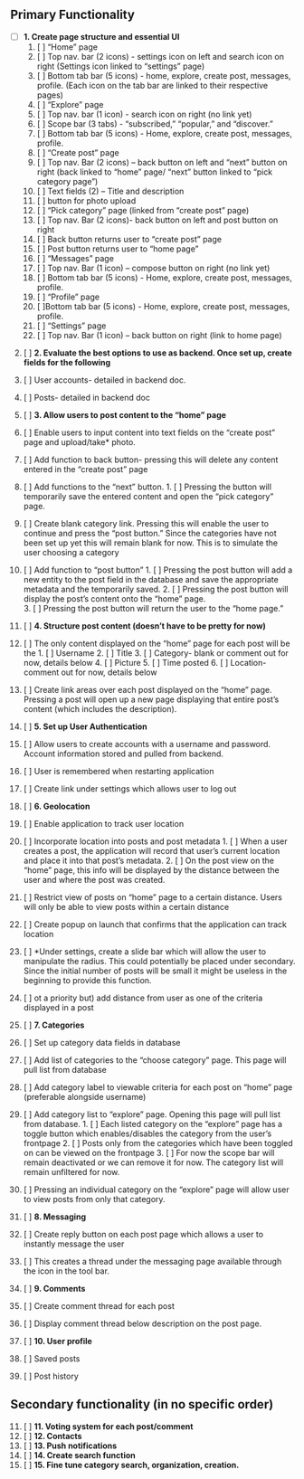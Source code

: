Primary Functionality  
----------------------


- [ ] **1. Create page structure and essential UI**
  1. [ ] “Home” page
    1. [ ] Top nav. bar (2 icons) - settings icon on left and search icon on right (Settings icon linked to “settings”        page)
    2. [ ] Bottom tab bar (5 icons) - home, explore, create post, messages, profile. (Each icon on the tab bar are            linked to their respective pages)
  2. [ ] “Explore” page
    1. [ ] Top nav. bar (1 icon) - search icon on right (no link yet)
    2. [ ] Scope bar (3 tabs) - “subscribed,” “popular,” and “discover.”
    3. [ ] Bottom tab bar (5 icons) - Home, explore, create post, messages, profile.
  3. [ ] “Create post” page
    1. [ ] Top nav. Bar (2 icons) – back button on left and “next” button on right (back linked to “home” page/ “next”        button linked to “pick category page”)
    2. [ ] Text fields (2) – Title and description
    3. [ ] button for photo upload
  4. [ ] “Pick category” page (linked from “create post” page)
    1. [ ] Top nav. Bar (2 icons)- back button on left and post button on right 
    2. [ ] Back button returns user to “create post” page 
    3. [ ]	Post button returns user to “home page”
  5. [ ] “Messages” page
    1. [ ] Top nav. Bar (1 icon) – compose button on right (no link yet)
    2. [ ]	Bottom tab bar (5 icons) - Home, explore, create post, messages, profile.
  6. [ ] “Profile” page
    1. [ ]Bottom tab bar (5 icons) - Home, explore, create post, messages, profile.
  7. [ ] “Settings” page
    1. [ ] Top nav. Bar (1 icon) – back button on right (link to home page)

2. [ ] **2. Evaluate the best options to use as backend. Once set up, create fields for the following**
  1. [ ] User accounts- detailed in backend doc. 
  2. [ ] Posts- detailed in backend doc

3. [ ] **3. Allow users to post content to the “home” page**
  1. [ ] Enable users to input content into text fields on the “create post” page and upload/take* photo. 
  2. [ ] Add function to back button- pressing this will delete any content entered in the “create post” page
  3. [ ] Add functions to the “next” button. 
    1. [ ] Pressing the button will temporarily save the entered content and open the “pick category” page.
  4. [ ] Create blank category link. Pressing this will enable the user to continue and press the “post button.” Since     the categories have not been set up yet this will remain blank for now. This is to simulate the user choosing a        category
  5. [ ] Add function to “post button”
    1. [ ] Pressing the post button will add a new entity to the post field in the database and save the appropriate          metadata and the temporarily saved.
    2. [ ] Pressing the post button will display the post’s content onto the “home” page.  
    3. [ ] Pressing the post button will return the user to the “home page.”

4. [ ] **4. Structure post content (doesn’t have to be pretty for now)**
  1. [ ] The only content displayed on the “home” page for each post will be the 
    1. [ ] Username
    2. [ ] Title 
    3. [ ] Category- blank or comment out for now, details below
    4. [ ] Picture
    5. [ ] Time posted
    6. [ ] Location- comment out for now, details below
  2. [ ] Create link areas over each post displayed on the “home” page. Pressing a post will open up a new page             displaying that entire post’s content (which includes the description).

5. [ ] **5. Set up User Authentication**
  1. [ ] Allow users to create accounts with a username and password.  Account information stored and pulled from           backend.
  2. [ ] User is remembered when restarting application
  3. [ ] Create link under settings which allows user to log out

6. [ ] **6. Geolocation** 
  1. [ ] Enable application to track user location 
  2. [ ] Incorporate location into posts and post metadata
    1. [ ] When a user creates a post, the application will record that user’s current location and place it into that        post’s metadata.
    2. [ ] On the post view on the “home” page, this info will be displayed by the distance between the user and where        the post was created.
  3. [ ] Restrict view of posts on “home” page to a certain distance. Users will only be able to view posts within a        certain distance
  4. [ ] Create popup on launch that confirms that the application can track location
  5. [ ] *Under settings, create a slide bar which will allow the user to manipulate the radius. This could potentially      be placed under secondary.  Since the initial number of posts will be small it might be useless in the beginning        to provide this function.
  6. [ ] ot a priority but) add distance from user as one of the criteria displayed in a post

7. [ ] **7. Categories**
  1. [ ] Set up category data fields in database
  2. [ ] Add list of categories to the “choose category” page. This page will pull list from database
  3. [ ] Add category label to viewable criteria for each post on “home” page (preferable alongside username)
  4. [ ] Add category list to “explore” page. Opening this page will pull list from database.
    1. [ ] Each listed category on the “explore” page has a toggle button which enables/disables the category from the        user’s frontpage
    2. [ ] Posts only from the categories which have been toggled on can be viewed on the frontpage
    3. [ ] For now the scope bar will remain deactivated or we can remove it for now. The category list will remain           unfiltered for now. 
  5. [ ] Pressing an individual category on the “explore” page will allow user to view posts from only that category.

8. [ ] **8. Messaging**
  1. [ ] Create reply button on each post page which allows a user to instantly message the user
  2. [ ] This creates a thread under the messaging page available through the icon in the tool bar. 

9. [ ] **9.	Comments**
  1. [ ] Create comment thread for each post
  2. [ ] Display comment thread below description on the post page.

10. [ ]	**10. User profile**
  1. [ ] Saved posts
  2. [ ] Post history

Secondary functionality (in no specific order)
----------------------------------------------

11.	[ ] **11. Voting system for each post/comment**
12.	[ ] **12. Contacts**
13.	[ ] **13. Push notifications**
13. [ ]	**14. Create search function**
14.	[ ] **15. Fine tune category search, organization, creation.** 





